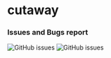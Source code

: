 # cutaway
### Issues and Bugs report

![GitHub issues](https://img.shields.io/github/issues-raw/HRSlab/cutaway) ![GitHub issues](https://img.shields.io/github/issues-raw/HRSlab/cutaway?color=%23347CDA&label=attivit%C3%A0%20in%20corso&logo=git&logoColor=%23fafafa)

